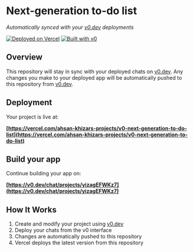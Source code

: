 # Next-generation to-do list

*Automatically synced with your [v0.dev](https://v0.dev) deployments*

[![Deployed on Vercel](https://img.shields.io/badge/Deployed%20on-Vercel-black?style=for-the-badge&logo=vercel)](https://vercel.com/ahsan-khizars-projects/v0-next-generation-to-do-list)
[![Built with v0](https://img.shields.io/badge/Built%20with-v0.dev-black?style=for-the-badge)](https://v0.dev/chat/projects/yizagEFWKz7)

## Overview

This repository will stay in sync with your deployed chats on [v0.dev](https://v0.dev).
Any changes you make to your deployed app will be automatically pushed to this repository from [v0.dev](https://v0.dev).

## Deployment

Your project is live at:

**[https://vercel.com/ahsan-khizars-projects/v0-next-generation-to-do-list](https://vercel.com/ahsan-khizars-projects/v0-next-generation-to-do-list)**

## Build your app

Continue building your app on:

**[https://v0.dev/chat/projects/yizagEFWKz7](https://v0.dev/chat/projects/yizagEFWKz7)**

## How It Works

1. Create and modify your project using [v0.dev](https://v0.dev)
2. Deploy your chats from the v0 interface
3. Changes are automatically pushed to this repository
4. Vercel deploys the latest version from this repository